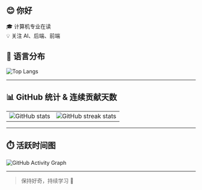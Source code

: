 ## 😊 你好

🎓 计算机专业在读  
💡 关注 AI、后端、前端


## 📝 语言分布

![Top Langs](https://github-readme-stats.vercel.app/api/top-langs/?username=zevision&layout=compact&hide_border=true&theme=dark)

---

## 📊 GitHub 统计 & 连续贡献天数

<table>
  <tr>
    <td><img src="https://github-readme-stats.vercel.app/api?username=zevision&show_icons=true&theme=dark&hide_border=true&width=400" alt="GitHub stats" /></td>
    <td><img src="https://github-readme-streak-stats.herokuapp.com/?user=zevision&theme=dark&width=400" alt="GitHub streak stats" /></td>
  </tr>
</table>

---

## ⏱️ 活跃时间图

![GitHub Activity Graph](https://github-readme-activity-graph.vercel.app/graph?username=zevision&theme=github-dark&width=800&area=true)

---

> 保持好奇，持续学习 🌱
